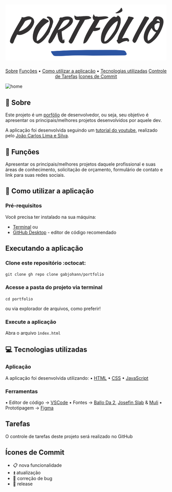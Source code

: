 <h1 align="center">
  <img src="/.github/portfolio.png" />
</h1>

<p align="center">
 <a href="#--sobre">Sobre</a> 
 <a href="#--funcoes">Funções</a> •
 <a href="#--como-utilizar-a-aplicacao">Como utilizar a aplicação</a> •
 <a href="#--tecnologias-utilizadas">Tecnologias utilizadas</a> 
 <a href="#--controle-tarefas">Controle de Tarefas</a> 
 <a href="#--icones-commit">Ícones de Commit</a> 
</p>

![home](.github/homepage.png) 

## [](https://github.com/gabjohann/portifolio#--sobre):page_facing_up: Sobre

Este projeto é um [porfólio](https://pt.wikipedia.org/wiki/Portf%C3%B3lio) de desenvolvedor, ou seja, seu objetivo é apresentar os principais/melhores projetos desenvolvidos por aquele dev. 

A aplicação foi desenvolvida seguindo um [tutorial do youtube](https://youtube.com/playlist?list=PLM_90--7SomWgfPYCXnpuoY2L-Z_Z-AiV), realizado pelo [João Carlos Lima e Silva](https://github.com/joaocarloslima). 


## [](https://github.com/gabjohann/portifolio#--funcoes):dart: Funções

Apresentar os principais/melhores projetos daquele profissional e suas áreas de conhecimento, solicitação de orçamento, formulário de contato e link para suas redes sociais.


## [](https://github.com/gabjohann/portifolio#--como-utilizar-a-aplicacao):space_invader: Como utilizar a aplicação


### Pré-requisitos

Você precisa ter instalado na sua máquina:
* [Terminal](https://www.techtudo.com.br/listas/noticia/2016/05/mais-de-dez-maneiras-de-abrir-o-prompt-de-comando-no-windows-10.html) 
ou
* [GitHub Desktop](https://desktop.github.com/) - editor de código recomendado


## Executando a aplicação

### Clone este repositório :octocat:

``git clone gh repo clone gabjohann/portfolio``

### Acesse a pasta do projeto via terminal

``cd portfolio``


ou via explorador de arquivos, como preferir!
### Execute a aplicação

Abra o arquivo ``ìndex.html``


## [](https://github.com/gabjohann/portifolio#--tecnologias-utilizadas)💻 Tecnologias utilizadas

### Aplicação

A aplicação foi desenvolvida utilizando:
• [HTML](https://developer.mozilla.org/pt-BR/docs/Web/HTML) 
• [CSS](https://developer.mozilla.org/pt-BR/docs/Web/CSS) 
• [JavaScript](https://developer.mozilla.org/pt-BR/docs/Web/JavaScript) 


### Ferramentas

• Editor de código -> [VSCode](https://code.visualstudio.com/)
• Fontes -> [Ballo Da 2](https://fonts.google.com/specimen/Baloo+Da+2?preview.text_type=custom), [Josefin Slab](https://fonts.google.com/specimen/Josefin+Slab?preview.text_type=custom) & [Muli](https://fonts.adobe.com/fonts/muli)
• Prototipagem -> [Figma](https://www.figma.com/)


## [](https://github.com/gabjohann/portifolio#--controle-tarefas) Tarefas  

O controle de tarefas deste projeto será realizado no GitHub


## [](https://github.com/gabjohann/portifolio#--sobre) Ícones de Commit

-  :clipboard:       nova funcionalidade
-  :arrow_double_up: atualização
-  :space_invader:   correção de bug
-  :tada:            release
